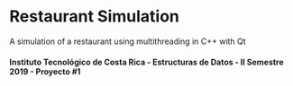 # Restaurant Simulation
A simulation of a restaurant using multithreading in C++ with Qt

#### Instituto Tecnológico de Costa Rica - Estructuras de Datos - II Semestre 2019 - Proyecto #1
